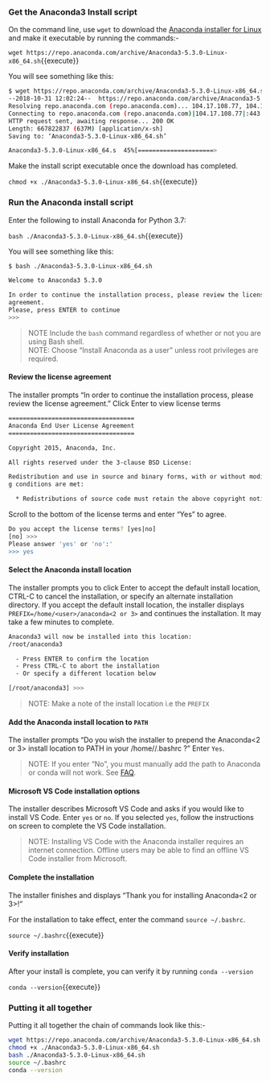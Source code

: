 

### Get the Anaconda3 Install script
On the command line, use `wget` to download the [Anaconda installer for Linux](https://www.anaconda.com/download/#linux) and make it executable by running the commands:-

`wget https://repo.anaconda.com/archive/Anaconda3-5.3.0-Linux-x86_64.sh`{{execute}}

You will see something like this:

```bash
$ wget https://repo.anaconda.com/archive/Anaconda3-5.3.0-Linux-x86_64.sh
--2018-10-31 12:02:24--  https://repo.anaconda.com/archive/Anaconda3-5.3.0-Linux-x86_64.sh
Resolving repo.anaconda.com (repo.anaconda.com)... 104.17.108.77, 104.17.111.77, 104.17.109.77, ...
Connecting to repo.anaconda.com (repo.anaconda.com)|104.17.108.77|:443... connected.
HTTP request sent, awaiting response... 200 OK
Length: 667822837 (637M) [application/x-sh]
Saving to: ‘Anaconda3-5.3.0-Linux-x86_64.sh’

Anaconda3-5.3.0-Linux-x86_64.s  45%[=====================>                            ] 288.47M  47.0MB/s    eta 8s
```

Make the install script executable once the download has completed.

`chmod +x ./Anaconda3-5.3.0-Linux-x86_64.sh`{{execute}}

### Run the Anaconda install script
Enter the following to install Anaconda for Python 3.7:

`bash ./Anaconda3-5.3.0-Linux-x86_64.sh`{{execute}}

You will see something like this:

```bash
$ bash ./Anaconda3-5.3.0-Linux-x86_64.sh

Welcome to Anaconda3 5.3.0

In order to continue the installation process, please review the license
agreement.
Please, press ENTER to continue
>>>
```
>NOTE Include the `bash` command regardless of whether or not you are using Bash shell.  
>NOTE: Choose “Install Anaconda as a user” unless root privileges are required.  

#### Review the license agreement

The installer prompts “In order to continue the installation process, please review the license agreement.” Click Enter to view license terms


```bash
===================================
Anaconda End User License Agreement
===================================

Copyright 2015, Anaconda, Inc.

All rights reserved under the 3-clause BSD License:

Redistribution and use in source and binary forms, with or without modification, are permitted provided that the followin
g conditions are met:

  * Redistributions of source code must retain the above copyright notice, this ....
```

Scroll to the bottom of the license terms and enter “Yes” to agree.

```bash
Do you accept the license terms? [yes|no]
[no] >>>
Please answer 'yes' or 'no':'
>>> yes
```

#### Select the Anaconda install location

The installer prompts you to click Enter to accept the default install location, CTRL-C to cancel the installation, or specify an alternate installation directory. If you accept the default install location, the installer displays `PREFIX=/home/<user>/anaconda<2 or 3>` and continues the installation. It may take a few minutes to complete.

```bash
Anaconda3 will now be installed into this location:
/root/anaconda3

  - Press ENTER to confirm the location
  - Press CTRL-C to abort the installation
  - Or specify a different location below

[/root/anaconda3] >>>
```
>NOTE: Make a note of the install location i.e the `PREFIX`

#### Add the Anaconda install location to `PATH`

The installer prompts “Do you wish the installer to prepend the Anaconda<2 or 3> install location to PATH in your /home/<user>/.bashrc ?” Enter `Yes`.

   >NOTE: If you enter “No”, you must manually add the path to Anaconda or conda will not work. See [FAQ](http://docs.anaconda.com/anaconda/user-guide/faq/#distribution-faq-linux-path).

#### Microsoft VS Code installation options

The installer describes Microsoft VS Code and asks if you would like to install VS Code. Enter `yes` or `no`. If you selected `yes`, follow the instructions on screen to complete the VS Code installation.

   >NOTE: Installing VS Code with the Anaconda installer requires an internet connection. Offline users may be able to find an offline VS Code installer from Microsoft.

#### Complete the installation
The installer finishes and displays “Thank you for installing Anaconda<2 or 3>!”

For the installation to take effect, enter the command `source ~/.bashrc`.

`source ~/.bashrc`{{execute}}

#### Verify installation
After your install is complete, you can verify it by running `conda --version`

`conda --version`{{execute}}

### Putting it all together

Putting it all together the chain of commands look like this:-

```bash
wget https://repo.anaconda.com/archive/Anaconda3-5.3.0-Linux-x86_64.sh
chmod +x ./Anaconda3-5.3.0-Linux-x86_64.sh
bash ./Anaconda3-5.3.0-Linux-x86_64.sh
source ~/.bashrc
conda --version
```
